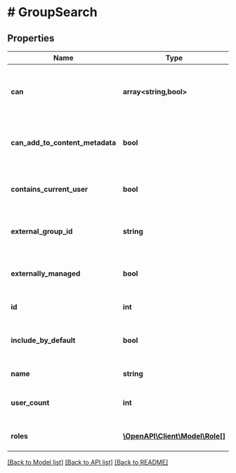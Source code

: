 # # GroupSearch

## Properties

Name | Type | Description | Notes
------------ | ------------- | ------------- | -------------
**can** | **array<string,bool>** | Operations the current user is able to perform on this object | [optional] [readonly]
**can_add_to_content_metadata** | **bool** | Group can be used in content access controls | [optional]
**contains_current_user** | **bool** | Currently logged in user is group member | [optional] [readonly]
**external_group_id** | **string** | External Id group if embed group | [optional] [readonly]
**externally_managed** | **bool** | Group membership controlled outside of Looker | [optional] [readonly]
**id** | **int** | Unique Id | [optional] [readonly]
**include_by_default** | **bool** | New users are added to this group by default | [optional] [readonly]
**name** | **string** | Name of group | [optional]
**user_count** | **int** | Number of users included in this group | [optional] [readonly]
**roles** | [**\OpenAPI\Client\Model\Role[]**](Role.md) | Roles assigned to group | [optional] [readonly]

[[Back to Model list]](../../README.md#models) [[Back to API list]](../../README.md#endpoints) [[Back to README]](../../README.md)
